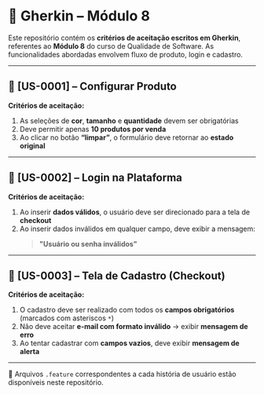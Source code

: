 # 🧪 Gherkin – Módulo 8

Este repositório contém os **critérios de aceitação escritos em Gherkin**, referentes ao **Módulo 8** do curso de Qualidade de Software. As funcionalidades abordadas envolvem fluxo de produto, login e cadastro.

---

## 🛒 [US-0001] – Configurar Produto

**Critérios de aceitação:**
1. As seleções de **cor**, **tamanho** e **quantidade** devem ser obrigatórias  
2. Deve permitir apenas **10 produtos por venda**  
3. Ao clicar no botão **“limpar”**, o formulário deve retornar ao **estado original**

---

## 🔐 [US-0002] – Login na Plataforma

**Critérios de aceitação:**
1. Ao inserir **dados válidos**, o usuário deve ser direcionado para a tela de **checkout**  
2. Ao inserir dados inválidos em qualquer campo, deve exibir a mensagem:  
   > **"Usuário ou senha inválidos"**

---

## 📝 [US-0003] – Tela de Cadastro (Checkout)

**Critérios de aceitação:**
1. O cadastro deve ser realizado com todos os **campos obrigatórios** (marcados com asteriscos `*`)  
2. Não deve aceitar **e-mail com formato inválido** → exibir **mensagem de erro**  
3. Ao tentar cadastrar com **campos vazios**, deve exibir **mensagem de alerta**

---

📄 Arquivos `.feature` correspondentes a cada história de usuário estão disponíveis neste repositório.
